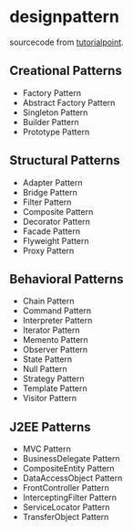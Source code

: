 # designpattern

sourcecode from [tutorialpoint](https://www.tutorialspoint.com/design_pattern).

## Creational Patterns
  - Factory Pattern
  - Abstract Factory Pattern
  - Singleton Pattern
  - Builder Pattern
  - Prototype Pattern
## Structural Patterns
  - Adapter Pattern
  - Bridge Pattern
  - Filter Pattern
  - Composite Pattern
  - Decorator Pattern
  - Facade Pattern
  - Flyweight Pattern
  - Proxy Pattern
## Behavioral Patterns
  - Chain Pattern
  - Command Pattern
  - Interpreter Pattern
  - Iterator Pattern
  - Memento Pattern
  - Observer Pattern
  - State Pattern
  - Null Pattern
  - Strategy Pattern
  - Template Pattern
  - Visitor Pattern

## J2EE Patterns
  - MVC Pattern
  - BusinessDelegate Pattern
  - CompositeEntity Pattern
  - DataAccessObject Pattern
  - FrontController Pattern
  - InterceptingFilter Pattern
  - ServiceLocator Pattern
  - TransferObject Pattern
